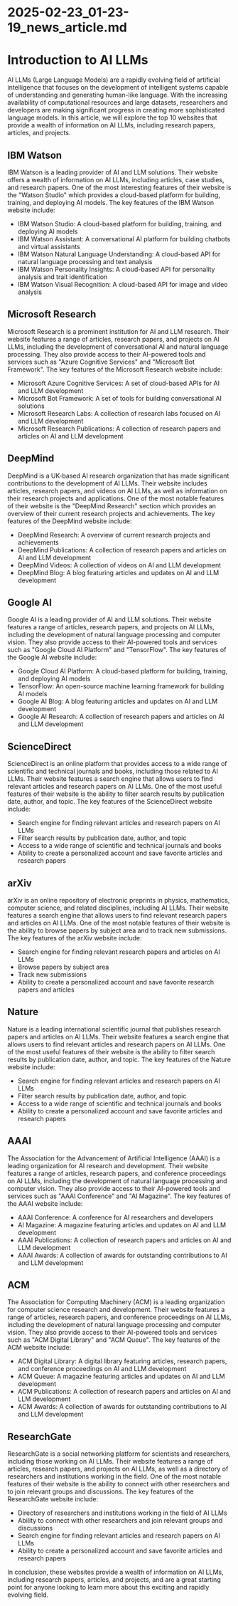 # 2025-02-23_01-23-19_news_article.md

# Introduction to AI LLMs
AI LLMs (Large Language Models) are a rapidly evolving field of artificial intelligence that focuses on the development of intelligent systems capable of understanding and generating human-like language. With the increasing availability of computational resources and large datasets, researchers and developers are making significant progress in creating more sophisticated language models. In this article, we will explore the top 10 websites that provide a wealth of information on AI LLMs, including research papers, articles, and projects.

## IBM Watson
IBM Watson is a leading provider of AI and LLM solutions. Their website offers a wealth of information on AI LLMs, including articles, case studies, and research papers. One of the most interesting features of their website is the "Watson Studio" which provides a cloud-based platform for building, training, and deploying AI models. The key features of the IBM Watson website include:
* IBM Watson Studio: A cloud-based platform for building, training, and deploying AI models
* IBM Watson Assistant: A conversational AI platform for building chatbots and virtual assistants
* IBM Watson Natural Language Understanding: A cloud-based API for natural language processing and text analysis
* IBM Watson Personality Insights: A cloud-based API for personality analysis and trait identification
* IBM Watson Visual Recognition: A cloud-based API for image and video analysis

## Microsoft Research
Microsoft Research is a prominent institution for AI and LLM research. Their website features a range of articles, research papers, and projects on AI LLMs, including the development of conversational AI and natural language processing. They also provide access to their AI-powered tools and services such as "Azure Cognitive Services" and "Microsoft Bot Framework". The key features of the Microsoft Research website include:
* Microsoft Azure Cognitive Services: A set of cloud-based APIs for AI and LLM development
* Microsoft Bot Framework: A set of tools for building conversational AI solutions
* Microsoft Research Labs: A collection of research labs focused on AI and LLM development
* Microsoft Research Publications: A collection of research papers and articles on AI and LLM development

## DeepMind
DeepMind is a UK-based AI research organization that has made significant contributions to the development of AI LLMs. Their website includes articles, research papers, and videos on AI LLMs, as well as information on their research projects and applications. One of the most notable features of their website is the "DeepMind Research" section which provides an overview of their current research projects and achievements. The key features of the DeepMind website include:
* DeepMind Research: A overview of current research projects and achievements
* DeepMind Publications: A collection of research papers and articles on AI and LLM development
* DeepMind Videos: A collection of videos on AI and LLM development
* DeepMind Blog: A blog featuring articles and updates on AI and LLM development

## Google AI
Google AI is a leading provider of AI and LLM solutions. Their website features a range of articles, research papers, and projects on AI LLMs, including the development of natural language processing and computer vision. They also provide access to their AI-powered tools and services such as "Google Cloud AI Platform" and "TensorFlow". The key features of the Google AI website include:
* Google Cloud AI Platform: A cloud-based platform for building, training, and deploying AI models
* TensorFlow: An open-source machine learning framework for building AI models
* Google AI Blog: A blog featuring articles and updates on AI and LLM development
* Google AI Research: A collection of research papers and articles on AI and LLM development

## ScienceDirect
ScienceDirect is an online platform that provides access to a wide range of scientific and technical journals and books, including those related to AI LLMs. Their website features a search engine that allows users to find relevant articles and research papers on AI LLMs. One of the most useful features of their website is the ability to filter search results by publication date, author, and topic. The key features of the ScienceDirect website include:
* Search engine for finding relevant articles and research papers on AI LLMs
* Filter search results by publication date, author, and topic
* Access to a wide range of scientific and technical journals and books
* Ability to create a personalized account and save favorite articles and research papers

## arXiv
arXiv is an online repository of electronic preprints in physics, mathematics, computer science, and related disciplines, including AI LLMs. Their website features a search engine that allows users to find relevant research papers and articles on AI LLMs. One of the most notable features of their website is the ability to browse papers by subject area and to track new submissions. The key features of the arXiv website include:
* Search engine for finding relevant research papers and articles on AI LLMs
* Browse papers by subject area
* Track new submissions
* Ability to create a personalized account and save favorite research papers and articles

## Nature
Nature is a leading international scientific journal that publishes research papers and articles on AI LLMs. Their website features a search engine that allows users to find relevant articles and research papers on AI LLMs. One of the most useful features of their website is the ability to filter search results by publication date, author, and topic. The key features of the Nature website include:
* Search engine for finding relevant articles and research papers on AI LLMs
* Filter search results by publication date, author, and topic
* Access to a wide range of scientific and technical journals and books
* Ability to create a personalized account and save favorite articles and research papers

## AAAI
The Association for the Advancement of Artificial Intelligence (AAAI) is a leading organization for AI research and development. Their website features a range of articles, research papers, and conference proceedings on AI LLMs, including the development of natural language processing and computer vision. They also provide access to their AI-powered tools and services such as "AAAI Conference" and "AI Magazine". The key features of the AAAI website include:
* AAAI Conference: A conference for AI researchers and developers
* AI Magazine: A magazine featuring articles and updates on AI and LLM development
* AAAI Publications: A collection of research papers and articles on AI and LLM development
* AAAI Awards: A collection of awards for outstanding contributions to AI and LLM development

## ACM
The Association for Computing Machinery (ACM) is a leading organization for computer science research and development. Their website features a range of articles, research papers, and conference proceedings on AI LLMs, including the development of natural language processing and computer vision. They also provide access to their AI-powered tools and services such as "ACM Digital Library" and "ACM Queue". The key features of the ACM website include:
* ACM Digital Library: A digital library featuring articles, research papers, and conference proceedings on AI and LLM development
* ACM Queue: A magazine featuring articles and updates on AI and LLM development
* ACM Publications: A collection of research papers and articles on AI and LLM development
* ACM Awards: A collection of awards for outstanding contributions to AI and LLM development

## ResearchGate
ResearchGate is a social networking platform for scientists and researchers, including those working on AI LLMs. Their website features a range of articles, research papers, and projects on AI LLMs, as well as a directory of researchers and institutions working in the field. One of the most notable features of their website is the ability to connect with other researchers and to join relevant groups and discussions. The key features of the ResearchGate website include:
* Directory of researchers and institutions working in the field of AI LLMs
* Ability to connect with other researchers and join relevant groups and discussions
* Search engine for finding relevant articles and research papers on AI LLMs
* Ability to create a personalized account and save favorite articles and research papers

In conclusion, these websites provide a wealth of information on AI LLMs, including research papers, articles, and projects, and are a great starting point for anyone looking to learn more about this exciting and rapidly evolving field.